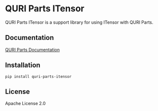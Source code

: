 # QURI Parts ITensor

QURI Parts ITensor is a support library for using ITensor with QURI Parts.

## Documentation

[QURI Parts Documentation](https://quri-parts.qunasys.com)

## Installation

```
pip install quri-parts-itensor
```

## License

Apache License 2.0
